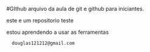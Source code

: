  #GIthub
 arquivo da aula de git e github para iniciantes.

 este e um repositorio teste 

 estou aprendendo a usar as ferramentas 
  
      douglas121212@gmail.com
